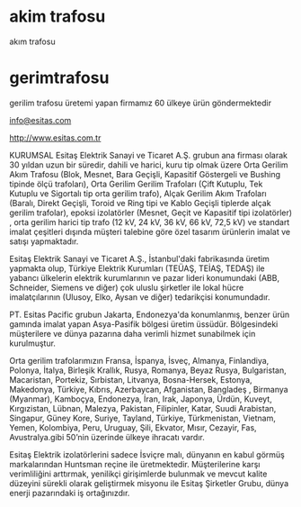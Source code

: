 # akim trafosu
akım trafosu  

# gerimtrafosu
gerilim trafosu üretemi yapan firmamız 60 ülkeye  ürün göndermektedir

info@esitas.com 

http://www.esitas.com.tr

KURUMSAL
Esitaş Elektrik Sanayi ve Ticaret A.Ş. grubun ana firması olarak 30 yıldan uzun bir süredir, dahili ve harici, kuru tip olmak üzere Orta Gerilim Akım Trafosu (Blok, Mesnet, Bara Geçişli, Kapasitif Göstergeli ve Bushing tipinde ölçü trafoları), Orta Gerilim Gerilim Trafoları (Çift Kutuplu, Tek Kutuplu ve Sigortalı tip orta gerilim trafo), Alçak Gerilim Akım Trafoları (Baralı, Direkt Geçişli, Toroid ve Ring tipi ve Kablo Geçişli tiplerde alçak gerilim trafolar), epoksi izolatörler (Mesnet, Geçit ve Kapasitif tipi izolatörler) , orta gerilim harici tip trafo (12 kV, 24 kV, 36 kV, 66 kV, 72,5 kV)  ve standart imalat çeşitleri dışında müşteri talebine göre özel tasarım ürünlerin imalat ve satışı yapmaktadır.

Esitaş Elektrik Sanayi ve Ticaret A.Ş., İstanbul'daki fabrikasında üretim yapmakta olup, Türkiye Elektrik Kurumları (TEÜAŞ, TEİAŞ, TEDAŞ) ile yabancı ülkelerin elektrik kurumlarının ve pazar lideri konumundaki (ABB, Schneider, Siemens ve diğer) çok uluslu şirketler ile lokal hücre imalatçılarının (Ulusoy, Elko, Aysan ve diğer) tedarikçisi konumundadır.

PT. Esitas Pacific grubun Jakarta, Endonezya'da konumlanmış, benzer ürün gamında imalat yapan Asya-Pasifik bölgesi üretim üssüdür. Bölgesindeki müşterilere ve dünya pazarına daha verimli hizmet sunabilmek için kurulmuştur.

Orta gerilim trafolarımızın Fransa, İspanya, İsveç, Almanya, Finlandiya, Polonya, İtalya, Birleşik Krallık, Rusya, Romanya, Beyaz Rusya, Bulgaristan, Macaristan, Portekiz, Sırbistan, Litvanya, Bosna-Hersek, Estonya, Makedonya, Türkiye, Kıbrıs, Azerbaycan, Afganistan, Bangladeş , Birmanya (Myanmar), Kamboçya, Endonezya, İran, Irak, Japonya, Ürdün, Kuveyt, Kırgızistan, Lübnan, Malezya, Pakistan, Filipinler, Katar, Suudi Arabistan, Singapur, Güney Kore, Suriye, Tayland, Türkiye, Türkmenistan, Vietnam, Yemen, Kolombiya, Peru, Uruguay, Şili, Ekvator, Mısır, Cezayir, Fas, Avustralya.gibi 50’nin üzerinde ülkeye ihracatı vardır.

Esitaş Elektrik izolatörlerini sadece İsviçre malı, dünyanın en kabul görmüş markalarından Huntsman reçine ile üretmektedir. 
Müşterilerine karşı verimliliğini arttırmak, yenilikçi girişimlerde bulunmak ve mevcut kalite düzeyini sürekli olarak geliştirmek misyonu ile Esitaş Şirketler Grubu, dünya enerji pazarındaki iş ortağınızdır.

